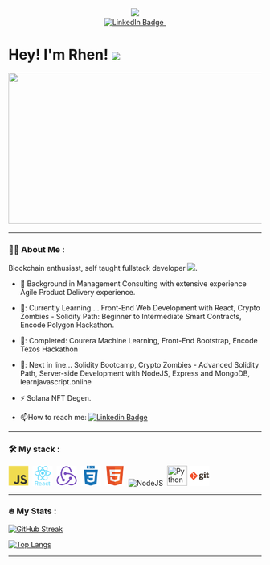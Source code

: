 <div id="header" align="center">
  <img src="https://media.giphy.com/media/KmHueA88mFABT9GkkR/giphy.gif" width="300"/>
</div>
  <div id="badges" align="center">
    <a href="https://www.linkedin.com/in/rhenquadros/">
      <img src="https://img.shields.io/badge/LinkedIn-blue?style=for-the-badge&logo=linkedin&logoColor=white" alt="LinkedIn Badge"/>
      <img src="https://komarev.com/ghpvc/?username=web3allday&style=flat-square&color=blue" alt=""/>
    </a>
  </div>
  <h1>
    Hey! I'm Rhen!
    <img src="https://media.giphy.com/media/hvRJCLFzcasrR4ia7z/giphy.gif" width="30px" align="center"/>
  </h1>
</div>
<div align="center">
  <img src="https://media.giphy.com/media/dWesBcTLavkZuG35MI/giphy.gif" width="600" height="300"/>
</div>

---

### :woman_technologist: About Me :
Blockchain enthusiast, self taught fullstack developer <img src="https://media.giphy.com/media/WUlplcMpOCEmTGBtBW/giphy.gif" width="30">.
- :telescope: Background in Management Consulting with extensive experience Agile Product Delivery experience.

- 📓: Currently Learning.... Front-End Web Development with React, Crypto Zombies - Solidity Path: Beginner to Intermediate Smart Contracts, Encode Polygon Hackathon.

- 📕: Completed: Courera Machine Learning, Front-End Bootstrap, Encode Tezos Hackathon

- 📘: Next in line... Solidity Bootcamp, Crypto Zombies - Advanced Solidity Path, Server-side Development with NodeJS, Express and MongoDB, learnjavascript.online

- :zap: Solana NFT Degen.

- :mailbox:How to reach me: [![Linkedin Badge](https://img.shields.io/badge/-kakbar-blue?style=flat&logo=Linkedin&logoColor=white)](https://www.linkedin.com/in/rhenquadros/)

---

### :hammer_and_wrench: My stack :
<div>
    <img src="https://github.com/devicons/devicon/blob/master/icons/javascript/javascript-original.svg" title="JavaScript" alt="JavaScript" width="40" height="40"/>&nbsp;
  <img src="https://github.com/devicons/devicon/blob/master/icons/react/react-original-wordmark.svg" title="React" alt="React" width="40" height="40"/>&nbsp;
  <img src="https://github.com/devicons/devicon/blob/master/icons/redux/redux-original.svg" title="Redux" alt="Redux " width="40" height="40"/>&nbsp;
  <img src="https://github.com/devicons/devicon/blob/master/icons/css3/css3-plain-wordmark.svg"  title="CSS3" alt="CSS" width="40" height="40"/>&nbsp;
  <img src="https://github.com/devicons/devicon/blob/master/icons/html5/html5-original.svg" title="HTML5" alt="HTML" width="40" height="40"/>&nbsp;
  <img src="https://cdn.jsdelivr.net/gh/devicons/devicon/icons/nodejs/nodejs-plain-wordmark.svg" title="NodeJS" alt="NodeJS" width="40" height="40"/>&nbsp;
  <img src="https://cdn.jsdelivr.net/gh/devicons/devicon/icons/python/python-original.svg" title="Python" **alt="Python" width="40" height="40"/>
  <img src="https://github.com/devicons/devicon/blob/master/icons/git/git-original-wordmark.svg" title="Git" **alt="Git" width="40" height="40"/>
</div>    
          
---

### :fire: My Stats :
[![GitHub Streak](http://github-readme-streak-stats.herokuapp.com?user=web3allday&theme=dark&background=000000)](https://git.io/streak-stats)

[![Top Langs](https://github-readme-stats.vercel.app/api/top-langs/?username=web3allday&layout=compact&theme=vision-friendly-dark)](https://github.com/anuraghazra/github-readme-stats)

---
